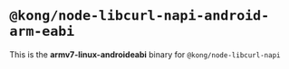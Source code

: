 # `@kong/node-libcurl-napi-android-arm-eabi`

This is the **armv7-linux-androideabi** binary for `@kong/node-libcurl-napi`
